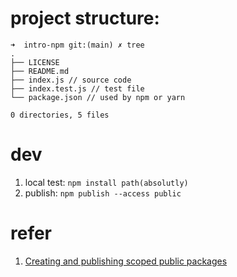 # project structure:
```
➜  intro-npm git:(main) ✗ tree 
.
├── LICENSE
├── README.md
├── index.js // source code 
├── index.test.js // test file
└── package.json // used by npm or yarn

0 directories, 5 files
```
# dev 
1. local test: `npm install path(absolutly)`
1. publish: `npm publish --access public`

# refer
1. [Creating and publishing scoped public packages](https://docs.npmjs.com/creating-and-publishing-scoped-public-packages)
